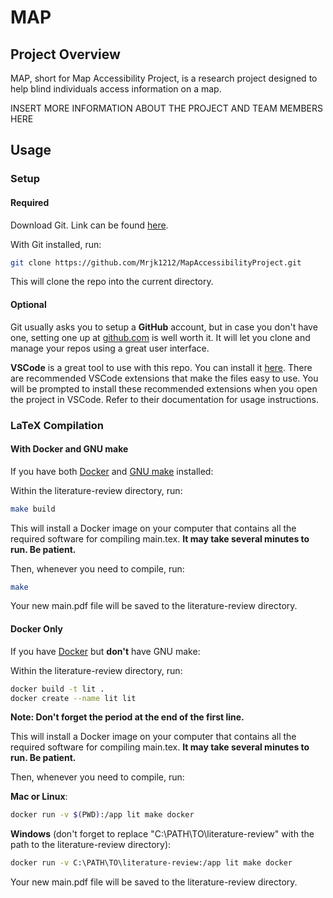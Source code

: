 # MAP

## Project Overview

MAP, short for Map Accessibility Project, is a research project designed to help blind individuals access information on a map.

INSERT MORE INFORMATION ABOUT THE PROJECT AND TEAM MEMBERS HERE

## Usage

### Setup

#### Required

Download Git. Link can be found [here](https://git-scm.com/downloads).

With Git installed, run:

```bash
git clone https://github.com/Mrjk1212/MapAccessibilityProject.git
```

This will clone the repo into the current directory.

#### Optional

Git usually asks you to setup a **GitHub** account, but in case you don't have one, setting one up at [github.com](https://github.com) is well worth it. It will let you clone and manage your repos using a great user interface.

**VSCode** is a great tool to use with this repo. You can install it [here](https://code.visualstudio.com). There are recommended VSCode extensions that make the files easy to use. You will be prompted to install these recommended extensions when you open the project in VSCode. Refer to their documentation for usage instructions.

### LaTeX Compilation

#### With Docker and GNU make

If you have both [Docker](https://www.docker.com) and [GNU make](https://www.gnu.org/software/make/manual/make.html) installed:

Within the literature-review directory, run:

```bash
make build
```

This will install a Docker image on your computer that contains all the required software for compiling main.tex. **It may take several minutes to run. Be patient.**

Then, whenever you need to compile, run:

```bash
make
```

Your new main.pdf file will be saved to the literature-review directory.

#### Docker Only

If you have [Docker](https://www.docker.com) but **don't** have GNU make:

Within the literature-review directory, run:

```bash
docker build -t lit .
docker create --name lit lit
```

**Note: Don't forget the period at the end of the first line.**

This will install a Docker image on your computer that contains all the required software for compiling main.tex. **It may take several minutes to run. Be patient.**

Then, whenever you need to compile, run:

**Mac or Linux**:

```bash
docker run -v $(PWD):/app lit make docker
```

**Windows** (don't forget to replace "C:\PATH\TO\literature-review" with the path to the literature-review directory):

```bash
docker run -v C:\PATH\TO\literature-review:/app lit make docker
```

Your new main.pdf file will be saved to the literature-review directory.
